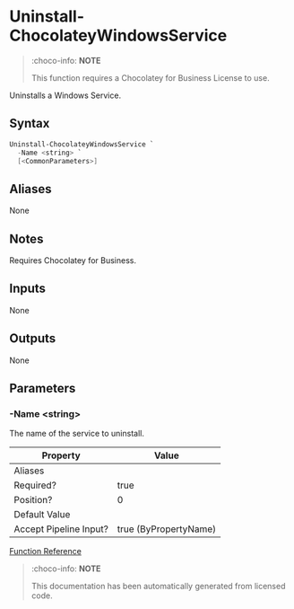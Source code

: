 ﻿---
Order: 375
xref: uninstall-chocolateywindowsservice
Title: Uninstall-ChocolateyWindowsService
Description: Information on Uninstall-ChocolateyWindowsService function
RedirectFrom: docs/helpers-uninstall-chocolatey-windows-service
---

# Uninstall-ChocolateyWindowsService

> :choco-info: **NOTE**
> 
> This function requires a Chocolatey for Business License to use.

Uninstalls a Windows Service.

## Syntax

~~~powershell
Uninstall-ChocolateyWindowsService `
  -Name <string> `
  [<CommonParameters>]
~~~


## Aliases

None

## Notes
Requires Chocolatey for Business.

## Inputs

None

## Outputs

None

## Parameters

###  -Name &lt;string&gt;
The name of the service to uninstall.


Property               | Value
---------------------- | ---------------------
Aliases                |
Required?              | true
Position?              | 0
Default Value          |
Accept Pipeline Input? | true (ByPropertyName)




[Function Reference](xref:powershell-reference)

> :choco-info: **NOTE**
> 
> This documentation has been automatically generated from licensed code.